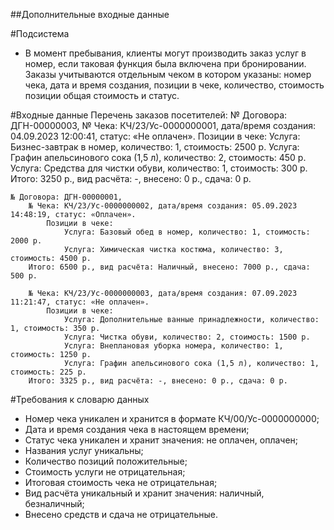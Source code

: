 ##Дополнительные входные данные

#Подсистема 
- В момент пребывания, клиенты могут производить заказ услуг в номер, если таковая функция была включена при бронировании. Заказы учитываются отдельным чеком в котором указаны: номер чека, дата и время создания, позиции в чеке, количество, стоимость позиции общая стоимость и статус. 

#Входные данные
Перечень заказов посетителей: 
	№ Договора: ДГН-00000003, 
		№ Чека: КЧ/23/Ус-0000000001, дата/время создания: 04.09.2023 12:00:41, статус: «Не оплачен». 
			Позиции в чеке: 
				Услуга: Бизнес-завтрак в номер, количество: 1, стоимость: 2500 р. 
				Услуга: Графин апельсинового сока (1,5 л), количество: 2, стоимость: 450 р. 
				Услуга: Средства для чистки обуви, количество: 1, стоимость: 300 р. 
		Итого: 3250 р., вид расчёта: -, внесено: 0 р., сдача: 0 р. 

	№ Договора: ДГН-00000001, 
		№ Чека: КЧ/23/Ус-0000000002, дата/время создания: 05.09.2023 14:48:19, статус: «Оплачен». 
			Позиции в чеке: 
				Услуга: Базовый обед в номер, количество: 1, стоимость: 2000 р. 
				Услуга: Химическая чистка костюма, количество: 3, стоимость: 4500 р. 
		Итого: 6500 р., вид расчёта: Наличный, внесено: 7000 р., сдача: 500 р. 

		№ Чека: КЧ/23/Ус-0000000003, дата/время создания: 07.09.2023 11:21:47, статус: «Не оплачен». 
			Позиции в чеке: 
				Услуга: Дополнительные ванные принадлежности, количество: 1, стоимость: 350 р. 
				Услуга: Чистка обуви, количество: 2, стоимость: 1500 р. 
				Услуга: Внеплановая уборка номера, количество: 1, стоимость: 1250 р. 
				Услуга: Графин апельсинового сока (1,5 л), количество: 1, стоимость: 225 р. 
		Итого: 3325 р., вид расчёта: -, внесено: 0 р., сдача: 0 р. 

#Требования к словарю данных 
- Номер чека уникален и хранится в формате КЧ/00/Ус-0000000000; 
- Дата и время создания чека в настоящем времени; 
- Статус чека уникален и хранит значения: не оплачен, оплачен; 
- Названия услуг уникальны; 
- Количество позиций положительные; 
- Стоимость услуги не отрицательная; 
- Итоговая стоимость чека не отрицательная; 
- Вид расчёта уникальный и хранит значения: наличный, безналичный; 
- Внесено средств и сдача не отрицательные.